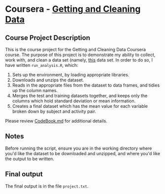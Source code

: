 # Coursera - [Getting and Cleaning Data](https://www.coursera.org/learn/data-cleaning/)
## Course Project Description
This is the course project for the Getting and Cleaning Data Coursera course.  The purpose of this project is to demonstrate my ability to collect, work with, and clean a data set (namely, [this](http://archive.ics.uci.edu/ml/datasets/Human+Activity+Recognition+Using+Smartphones) data set.  In order to do so, I have written `run_analysis.R`, which:  
1. Sets up the environment, by loading appropriate libraries.  
2. Downloads and unzips the dataset.  
3. Reads in the appropriate files from the dataset to data frames, and tidies up the column names.  
4. Merges the test and training datasets together, and keeps only the columns which hold standard deviation or mean information.  
5. Creates a final dataset which has the mean value for each variable broken down by subject and activity pair.  

Please review [CodeBook.md](https://github.com/JonZeolla/MOOCs/blob/master/Coursera/GettingandCleaningData/project/CodeBook.md) for additional details.  

## Notes
Before running the script, ensure you are in the working directory where you'd like the dataset to be downloaded and unzipped, and where you'd like the output to be written.  

## Final output
The final output is in the file `project.txt`.

